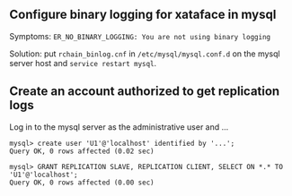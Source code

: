 ## Configure binary logging for xataface in mysql

Symptoms: `ER_NO_BINARY_LOGGING: You are not using binary logging`

Solution: put `rchain_binlog.cnf` in `/etc/mysql/mysql.conf.d` on the
mysql server host and `service restart mysql`.


## Create an account authorized to get replication logs

Log in to the mysql server as the administrative user and ...

```
mysql> create user 'U1'@'localhost' identified by '...';
Query OK, 0 rows affected (0.02 sec)

mysql> GRANT REPLICATION SLAVE, REPLICATION CLIENT, SELECT ON *.* TO 'U1'@'localhost';
Query OK, 0 rows affected (0.00 sec)
```
